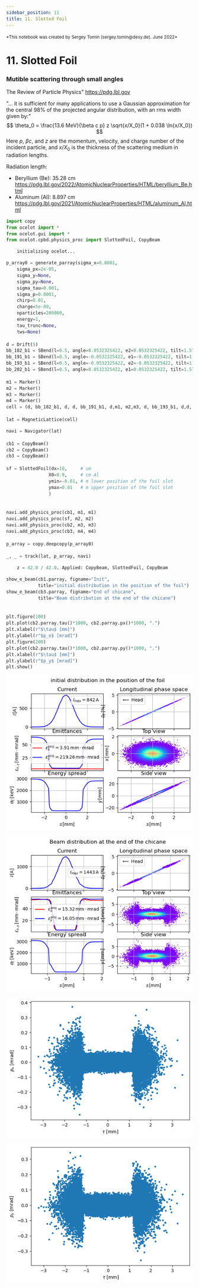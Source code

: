 ```yaml
---
sidebar_position: 11
title: 11. Slotted Foil
---
```

<small>
*This notebook was created by Sergey Tomin (sergey.tomin@desy.de). June 2022*
</small>

# 11. Slotted Foil

### Mutible scattering through small angles
The Review of Particle Physics" https://pdg.lbl.gov

"... it is sufficient for many applications to use a Gaussian approximation for the central
98% of the projected angular distribution, with an rms width given by:"
$$
\theta_0 = \frac{13.6 MeV}{\beta c p} z \sqrt{x/X_0}(1 + 0.038 \ln{x/X_0})
$$
Here $p$, $βc$, and $z$ are the momentum, velocity, and charge number of the incident particle, and $x/X_0$ is the thickness of the scattering medium in radiation lengths.

Radiation length: 

* Beryllium (Be): 35.28 cm https://pdg.lbl.gov/2022/AtomicNuclearProperties/HTML/beryllium_Be.html 
* Aluminum (Al): 8.897 cm https://pdg.lbl.gov/2021/AtomicNuclearProperties/HTML/aluminum_Al.html


```python
import copy
from ocelot import *
from ocelot.gui import *
from ocelot.cpbd.physics_proc import SlottedFoil, CopyBeam
```
```python
    initializing ocelot...
```


```python
p_array0 = generate_parray(sigma_x=0.0001,
    sigma_px=2e-05,
    sigma_y=None,
    sigma_py=None,
    sigma_tau=0.001,
    sigma_p=0.0001,
    chirp=0.01,
    charge=5e-09,
    nparticles=200000,
    energy=1,
    tau_trunc=None,
    tws=None)

d = Drift(5)
bb_182_b1 = SBend(l=0.5, angle=0.0532325422, e2=0.0532325422, tilt=1.570796327, eid='BB.182.B1')
bb_191_b1 = SBend(l=0.5, angle=-0.0532325422, e1=-0.0532325422, tilt=1.570796327, eid='BB.191.B1')
bb_193_b1 = SBend(l=0.5, angle=-0.0532325422, e2=-0.0532325422, tilt=1.570796327, eid='BB.193.B1')
bb_202_b1 = SBend(l=0.5, angle=0.0532325422, e1=0.0532325422, tilt=1.570796327, eid='BB.202.B1')

m1 = Marker()
m2 = Marker()
m3 = Marker()
m4 = Marker()
cell = (d, bb_182_b1, d, d, bb_191_b1, d,m1, m2,m3, d, bb_193_b1, d,d, bb_202_b1, d, m4)

lat = MagneticLattice(cell)

```


```python
navi = Navigator(lat)

cb1 = CopyBeam()
cb2 = CopyBeam()
cb3 = CopyBeam()

sf = SlottedFoil(dx=10,     # um
                X0=8.9,     # cm Al
                ymin=-0.01, # m lower position of the foil slot
                ymax=0.01   # m upper position of the foil slot
                )


navi.add_physics_proc(cb1, m1, m1)
navi.add_physics_proc(sf, m2, m2)
navi.add_physics_proc(cb2, m3, m3)
navi.add_physics_proc(cb3, m4, m4)

p_array = copy.deepcopy(p_array0)

_, _ = track(lat, p_array, navi)

```
```python
    z = 42.0 / 42.0. Applied: CopyBeam, SlottedFoil, CopyBeam
```

```python
show_e_beam(cb1.parray, figname="Init", 
            title="initial distribution in the position of the foil")
show_e_beam(cb3.parray, figname="End of chicane", 
            title="Beam distribution at the end of the chicane")


plt.figure(100)
plt.plot(cb2.parray.tau()*1000, cb2.parray.px()*1000, ".")
plt.xlabel(r"$\tau$ [mm]")
plt.ylabel(r"$p_x$ [mrad]")
plt.figure(200)
plt.plot(cb2.parray.tau()*1000, cb2.parray.py()*1000, ".")
plt.xlabel(r"$\tau$ [mm]")
plt.ylabel(r"$p_y$ [mrad]")
plt.show()
```


    
![png](/img/slotted_foil_files/slotted_foil_6_0.png)
    



    
![png](/img/slotted_foil_files/slotted_foil_6_1.png)
    



    
![png](/img/slotted_foil_files/slotted_foil_6_2.png)
    



    
![png](/img/slotted_foil_files/slotted_foil_6_3.png)
    


